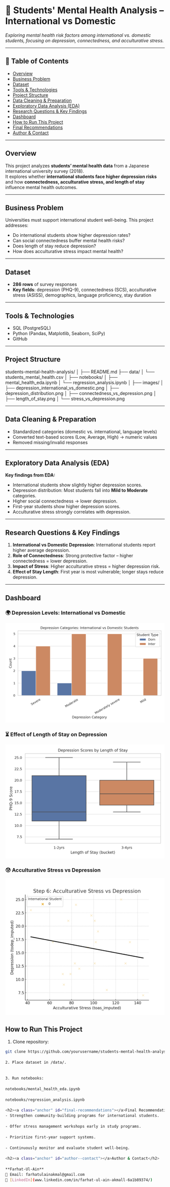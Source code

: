# 🧠 Students' Mental Health Analysis – International vs Domestic  

_Exploring mental health risk factors among international vs. domestic students, focusing on depression, connectedness, and acculturative stress._  

---

## 📌 Table of Contents
- <a href="#overview">Overview</a>
- <a href="#business-problem">Business Problem</a>
- <a href="#dataset">Dataset</a>
- <a href="#tools--technologies">Tools & Technologies</a>
- <a href="#project-structure">Project Structure</a>
- <a href="#data-cleaning--preparation">Data Cleaning & Preparation</a>
- <a href="#exploratory-data-analysis-eda">Exploratory Data Analysis (EDA)</a>
- <a href="#research-questions--key-findings">Research Questions & Key Findings</a>
- <a href="#dashboard">Dashboard</a>
- <a href="#how-to-run-this-project">How to Run This Project</a>
- <a href="#final-recommendations">Final Recommendations</a>
- <a href="#author--contact">Author & Contact</a>

---

<h2><a class="anchor" id="overview"></a>Overview</h2>

This project analyzes **students’ mental health data** from a Japanese international university survey (2018).  
It explores whether **international students face higher depression risks** and how **connectedness, acculturative stress, and length of stay** influence mental health outcomes.  

---

<h2><a class="anchor" id="business-problem"></a>Business Problem</h2>

Universities must support international student well-being. This project addresses:  
- Do international students show higher depression rates?  
- Can social connectedness buffer mental health risks?  
- Does length of stay reduce depression?  
- How does acculturative stress impact mental health?  

---

<h2><a class="anchor" id="dataset"></a>Dataset</h2>

- **286 rows** of survey responses  
- **Key fields**: depression (PHQ-9), connectedness (SCS), acculturative stress (ASISS), demographics, language proficiency, stay duration  

---

<h2><a class="anchor" id="tools--technologies"></a>Tools & Technologies</h2>

- SQL (PostgreSQL)  
- Python (Pandas, Matplotlib, Seaborn, SciPy)  
- GitHub  

---

<h2><a class="anchor" id="project-structure"></a>Project Structure</h2>

students-mental-health-analysis/
│
├── README.md
├── data/
│ └── students_mental_health.csv
│
├── notebooks/
│ ├── mental_health_eda.ipynb
│ └── regression_analysis.ipynb
│
├── images/
│ ├── depression_international_vs_domestic.png
│ ├── depression_distribution.png
│ ├── connectedness_vs_depression.png
│ ├── length_of_stay.png
│ └── stress_vs_depression.png

---

<h2><a class="anchor" id="data-cleaning--preparation"></a>Data Cleaning & Preparation</h2>

- Standardized categories (domestic vs. international, language levels)  
- Converted text-based scores (Low, Average, High) → numeric values  
- Removed missing/invalid responses  

---

<h2><a class="anchor" id="exploratory-data-analysis-eda"></a>Exploratory Data Analysis (EDA)</h2>

**Key findings from EDA:**
- International students show slightly higher depression scores.  
- Depression distribution: Most students fall into **Mild to Moderate** categories.  
- Higher social connectedness → lower depression.  
- First-year students show higher depression scores.  
- Acculturative stress strongly correlates with depression.  

---

<h2><a class="anchor" id="research-questions--key-findings"></a>Research Questions & Key Findings</h2>

1. **International vs Domestic Depression**: International students report higher average depression.  
2. **Role of Connectedness**: Strong protective factor – higher connectedness = lower depression.  
3. **Impact of Stress**: Higher acculturative stress = higher depression risk.  
4. **Effect of Stay Length**: First year is most vulnerable; longer stays reduce depression.  

---
<h2><a class="anchor" id="dashboard"></a>Dashboard</h2>

### 🌍 Depression Levels: International vs Domestic  
![Depression Comparison](images/depression_international_vs_domestic.png)  

### ⏳ Effect of Length of Stay on Depression  
![Depression by Stay](images/depression_by_stay.png)  

### 😰 Acculturative Stress vs Depression  
![Stress vs Depression](images/step6_stress_vs_depression.png)  


<h2><a class="anchor" id="how-to-run-this-project"></a>How to Run This Project</h2>

1. Clone repository:
```bash
git clone https://github.com/yourusername/students-mental-health-analysis.git

2. Place dataset in /data/.


3. Run notebooks:

notebooks/mental_health_eda.ipynb

notebooks/regression_analysis.ipynb

<h2><a class="anchor" id="final-recommendations"></a>Final Recommendations</h2>
- Strengthen community-building programs for international students.

- Offer stress management workshops early in study programs.

- Prioritize first-year support systems.

- Continuously monitor and evaluate student well-being.

<h2><a class="anchor" id="author--contact"></a>Author & Contact</h2>

**Farhat-Ul-Ain**
📧 Email: farhatulainakmal@gmail.com  
🔗 [LinkedIn](www.linkedin.com/in/farhat-ul-ain-akmall-6a1b89374/) 